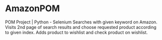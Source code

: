 # AmazonPOM
POM Project | Python - Selenium
Searches with given keyword on Amazon. Visits 2nd page of search results and choose requested product according to given index.
Adds product to wishlist and check product on wishlist.

